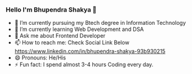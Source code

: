 ### Hello I'm Bhupendra Shakya 👋
- 🔭 I’m currently pursuing my Btech degree in Information Technology
- 🌱 I’m currently learning Web Development and DSA
- 💬 Ask me about Frontend Developer
- 📫 How to reach me: Check Social Link Below
     https://www.linkedin.com/in/bhupendra-shakya-93b930215
- 😄 Pronouns: He/His
- ⚡ Fun fact: I spend almost 3-4 hours Coding every day.

